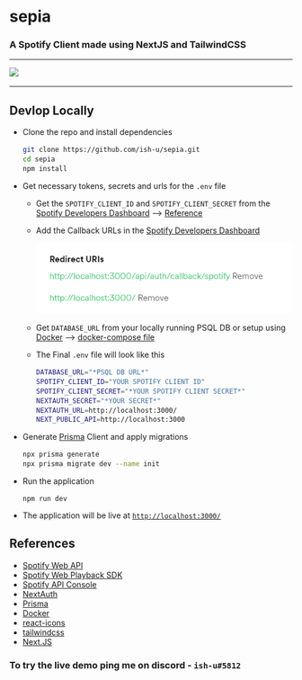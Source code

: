 # sepia

### A Spotify Client made using NextJS and TailwindCSS

---

![](./demo/sepia.gif)

---

## Devlop Locally

- Clone the repo and install dependencies

  ```bash
  git clone https://github.com/ish-u/sepia.git
  cd sepia
  npm install
  ```

- Get necessary tokens, secrets and urls for the `.env` file

  - Get the `SPOTIFY_CLIENT_ID` and `SPOTIFY_CLIENT_SECRET` from the [Spotify Developers Dashboard](https://developer.spotify.com/dashboard/applications) --> [Reference](https://developer.spotify.com/documentation/general/guides/authorization/app-settings/)

  - Add the Callback URLs in the [Spotify Developers Dashboard](https://developer.spotify.com/dashboard/applications)

    ![](demo/callback_url.png)

  - Get `DATABASE_URL` from your locally running PSQL DB or setup using [Docker](https://www.docker.com/) --> [docker-compose file](docker-compose.yml)

  - The Final `.env` file will look like this

    ```bash
    DATABASE_URL="*PSQL DB URL*"
    SPOTIFY_CLIENT_ID="YOUR SPOTIFY CLIENT ID"
    SPOTIFY_CLIENT_SECRET="*YOUR SPOTIFY CLIENT SECRET*"
    NEXTAUTH_SECRET="*YOUR SECRET*"
    NEXTAUTH_URL=http://localhost:3000/
    NEXT_PUBLIC_API=http://localhost:3000
    ```

- Generate [Prisma](https://www.prisma.io/) Client and apply migrations

  ```bash
  npx prisma generate
  npx prisma migrate dev --name init
  ```

- Run the application

  ```
  npm run dev
  ```

- The application will be live at [`http://localhost:3000/`](http://localhost:3000/)

## References

- [Spotify Web API](https://developer.spotify.com/documentation/web-api/)
- [Spotify Web Playback SDK](https://developer.spotify.com/documentation/web-playback-sdk/)
- [Spotify API Console](https://developer.spotify.com/console/)
- [NextAuth](https://next-auth.js.org/)
- [Prisma](https://www.prisma.io/)
- [Docker](https://www.docker.com/)
- [react-icons](https://react-icons.github.io/react-icons/)
- [tailwindcss](https://tailwindcss.com/)
- [Next.JS](https://nextjs.org/)

### To try the live demo ping me on discord - `ish-u#5812`
